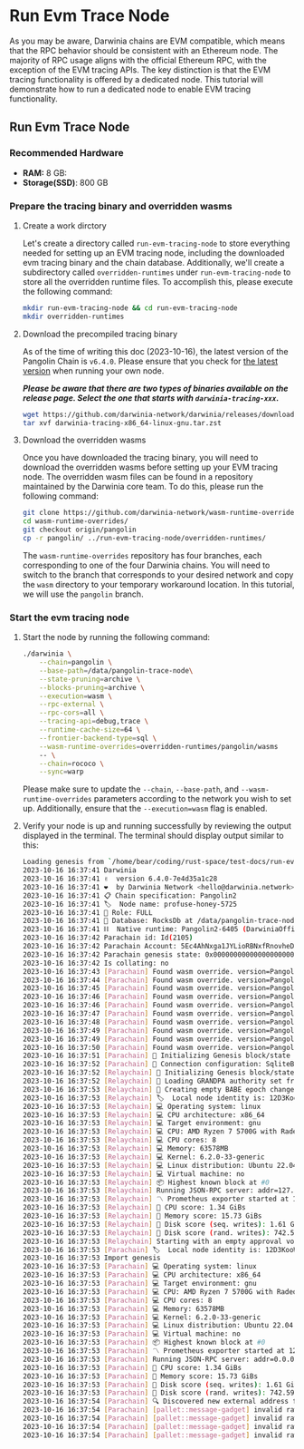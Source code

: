 # Run Evm Trace Node

As you may be aware, Darwinia chains are EVM compatible, which means that the RPC behavior should be consistent with an Ethereum node. The majority of RPC usage aligns with the official Ethereum RPC, with the exception of the EVM tracing APIs. The key distinction is that the EVM tracing functionality is offered by a dedicated node. This tutorial will demonstrate how to run a dedicated node to enable EVM tracing functionality.

## Run Evm Trace Node

### Recommended Hardware

- **RAM:** 8 GB:
- **Storage(SSD)**: 800 GB

### Prepare the tracing binary and overridden wasms

1. Create a work dirctory
    
    Let's create a directory called `run-evm-tracing-node` to store everything needed for setting up an EVM tracing node, including the downloaded evm tracing binary and the chain database. Additionally, we'll create a subdirectory called `overridden-runtimes` under `run-evm-tracing-node` to store all the overridden runtime files. To accomplish this, please execute the following command:
    
    ```bash
    mkdir run-evm-tracing-node && cd run-evm-tracing-node
    mkdir overridden-runtimes
    ```
    
2. Download the precompiled tracing binary
    
    As of the time of writing this doc (2023-10-16), the latest version of the Pangolin Chain is `v6.4.0`. Please ensure that you check for [the latest version](https://github.com/darwinia-network/darwinia/releases) when running your own node.
    
    ***Please be aware that there are two types of binaries available on the release page. Select the one that starts with `darwinia-tracing-xxx`.***
    
    ```bash
    wget https://github.com/darwinia-network/darwinia/releases/download/pango-6405/darwinia-tracing-x86_64-linux-gnu.tar.zst
    tar xvf darwinia-tracing-x86_64-linux-gnu.tar.zst
    ```
    
3. Download the overridden wasms
    
    Once you have downloaded the tracing binary, you will need to download the overridden wasms before setting up your EVM tracing node. The overridden wasm files can be found in a repository maintained by the Darwinia core team. To do this, please run the following command:
    
    ```bash
    git clone https://github.com/darwinia-network/wasm-runtime-overrides.git
    cd wasm-runtime-overrides/
    git checkout origin/pangolin
    cp -r pangolin/ ../run-evm-tracing-node/overridden-runtimes/
    ```
    
    The `wasm-runtime-overrides` repository has four branches, each corresponding to one of the four Darwinia chains. You will need to switch to the branch that corresponds to your desired network and copy the `wasm` directory to your temporary workaround location. In this tutorial, we will use the `pangolin` branch.
    

### Start the evm tracing node

1. Start the node by running the following command:
    
    ```bash
    ./darwinia \
        --chain=pangolin \
        --base-path=/data/pangolin-trace-node\
        --state-pruning=archive \
        --blocks-pruning=archive \
        --execution=wasm \
        --rpc-external \
        --rpc-cors=all \
        --tracing-api=debug,trace \
        --runtime-cache-size=64 \
        --frontier-backend-type=sql \
        --wasm-runtime-overrides=overridden-runtimes/pangolin/wasms
        -- \
        --chain=rococo \
        --sync=warp
    ```
    
    Please make sure to update the `--chain`, `--base-path`, and `--wasm-runtime-overrides` parameters according to the network you wish to set up. Additionally, ensure that the `--execution=wasm` flag is enabled.
    
2. Verify your node is up and running successfully by reviewing the output displayed in the terminal. The terminal should display output similar to this:
    
    ```bash
    Loading genesis from `/home/bear/coding/rust-space/test-docs/run-evm-tracing-node/pangolin2.json`
    2023-10-16 16:37:41 Darwinia    
    2023-10-16 16:37:41 ✌️  version 6.4.0-7e4d35a1c28    
    2023-10-16 16:37:41 ❤️  by Darwinia Network <hello@darwinia.network>, 2018-2023    
    2023-10-16 16:37:41 📋 Chain specification: Pangolin2    
    2023-10-16 16:37:41 🏷  Node name: profuse-honey-5725    
    2023-10-16 16:37:41 👤 Role: FULL    
    2023-10-16 16:37:41 💾 Database: RocksDb at /data/pangolin-trace-node/chains/pangolin2/db/full    
    2023-10-16 16:37:41 ⛓  Native runtime: Pangolin2-6405 (DarwiniaOfficialRust-0.tx0.au0)    
    2023-10-16 16:37:42 Parachain id: Id(2105)    
    2023-10-16 16:37:42 Parachain Account: 5Ec4AhNxga1JYLioRBNxfRnovheDELVbZTRSnKMgvSVPvNcN    
    2023-10-16 16:37:42 Parachain genesis state: 0x000000000000000000000000000000000000000000000000000000000000000000d353645e3503ca0ebe7319eee9bd70821acfa54d4161386990329b4a4f9813be03170a2e7597b7b7e3d84c05391d139a62b157e78786d8c082f29dcf4c11131400    
    2023-10-16 16:37:42 Is collating: no    
    2023-10-16 16:37:43 [Parachain] Found wasm override. version=Pangolin2-6320 (DarwiniaOfficialRust-0.tx0.au0) file=overridden-runtimes/pangolin/wasms/pangolin-pango-6320-tracing-runtime.compact.compressed.wasm
    2023-10-16 16:37:44 [Parachain] Found wasm override. version=Pangolin2-6401 (DarwiniaOfficialRust-0.tx0.au0) file=overridden-runtimes/pangolin/wasms/pangolin-pango-6401-tracing-runtime.compact.compressed.wasm
    2023-10-16 16:37:45 [Parachain] Found wasm override. version=Pangolin2-6300 (DarwiniaOfficialRust-0.tx0.au0) file=overridden-runtimes/pangolin/wasms/pangolin-pango-6300-tracing-runtime.compact.compressed.wasm
    2023-10-16 16:37:46 [Parachain] Found wasm override. version=Pangolin2-6402 (DarwiniaOfficialRust-0.tx0.au0) file=overridden-runtimes/pangolin/wasms/pangolin-pango-6402-tracing-runtime.compact.compressed.wasm
    2023-10-16 16:37:46 [Parachain] Found wasm override. version=Pangolin2-6403 (DarwiniaOfficialRust-0.tx0.au0) file=overridden-runtimes/pangolin/wasms/pangolin-pango-6403-tracing-runtime.compact.compressed.wasm
    2023-10-16 16:37:47 [Parachain] Found wasm override. version=Pangolin2-6405 (DarwiniaOfficialRust-0.tx0.au0) file=overridden-runtimes/pangolin/wasms/pangolin-pango-6405-tracing-runtime.compact.compressed.wasm
    2023-10-16 16:37:48 [Parachain] Found wasm override. version=Pangolin2-6340 (DarwiniaOfficialRust-0.tx0.au0) file=overridden-runtimes/pangolin/wasms/pangolin-pango-6340-tracing-runtime.compact.compressed.wasm
    2023-10-16 16:37:49 [Parachain] Found wasm override. version=Pangolin2-6400 (DarwiniaOfficialRust-0.tx0.au0) file=overridden-runtimes/pangolin/wasms/pangolin-pango-6400-tracing-runtime.compact.compressed.wasm
    2023-10-16 16:37:49 [Parachain] Found wasm override. version=Pangolin2-6310 (DarwiniaOfficialRust-0.tx0.au0) file=overridden-runtimes/pangolin/wasms/pangolin-pango-6310-tracing-runtime.compact.compressed.wasm
    2023-10-16 16:37:50 [Parachain] Found wasm override. version=Pangolin2-6404 (DarwiniaOfficialRust-0.tx0.au0) file=overridden-runtimes/pangolin/wasms/pangolin-pango-6404-tracing-runtime.compact.compressed.wasm
    2023-10-16 16:37:51 [Parachain] 🔨 Initializing Genesis block/state (state: 0xd353…13be, header-hash: 0xb067…6b70)    
    2023-10-16 16:37:52 [Parachain] 📑 Connection configuration: SqliteBackendConfig { path: "/data/pangolin-trace-node/chains/pangolin2/sql/frontier.db3", create_if_missing: true, thread_count: 4, cache_size: 209715200 }    
    2023-10-16 16:37:52 [Relaychain] 🔨 Initializing Genesis block/state (state: 0x8ad9…f0da, header-hash: 0x6408…063e)    
    2023-10-16 16:37:52 [Relaychain] 👴 Loading GRANDPA authority set from genesis on what appears to be first startup.    
    2023-10-16 16:37:53 [Relaychain] 👶 Creating empty BABE epoch changes on what appears to be first startup.    
    2023-10-16 16:37:53 [Relaychain] 🏷  Local node identity is: 12D3KooWKD6yACpTYygZGgmaBgLgbfWLL7GEfGXqBbdjgxDyd2PM    
    2023-10-16 16:37:53 [Relaychain] 💻 Operating system: linux    
    2023-10-16 16:37:53 [Relaychain] 💻 CPU architecture: x86_64    
    2023-10-16 16:37:53 [Relaychain] 💻 Target environment: gnu    
    2023-10-16 16:37:53 [Relaychain] 💻 CPU: AMD Ryzen 7 5700G with Radeon Graphics    
    2023-10-16 16:37:53 [Relaychain] 💻 CPU cores: 8    
    2023-10-16 16:37:53 [Relaychain] 💻 Memory: 63578MB    
    2023-10-16 16:37:53 [Relaychain] 💻 Kernel: 6.2.0-33-generic    
    2023-10-16 16:37:53 [Relaychain] 💻 Linux distribution: Ubuntu 22.04.3 LTS    
    2023-10-16 16:37:53 [Relaychain] 💻 Virtual machine: no    
    2023-10-16 16:37:53 [Relaychain] 📦 Highest known block at #0    
    2023-10-16 16:37:53 [Relaychain] Running JSON-RPC server: addr=127.0.0.1:9945, allowed origins=["http://localhost:*", "http://127.0.0.1:*", "https://localhost:*", "https://127.0.0.1:*", "https://polkadot.js.org"]    
    2023-10-16 16:37:53 [Relaychain] 〽️ Prometheus exporter started at 127.0.0.1:9616    
    2023-10-16 16:37:53 [Relaychain] 🏁 CPU score: 1.34 GiBs    
    2023-10-16 16:37:53 [Relaychain] 🏁 Memory score: 15.73 GiBs    
    2023-10-16 16:37:53 [Relaychain] 🏁 Disk score (seq. writes): 1.61 GiBs    
    2023-10-16 16:37:53 [Relaychain] 🏁 Disk score (rand. writes): 742.59 MiBs    
    2023-10-16 16:37:53 [Relaychain] Starting with an empty approval vote DB.
    2023-10-16 16:37:53 [Parachain] 🏷  Local node identity is: 12D3KooWMmLGUqtaHW174JrE7UjeVagpKsCsBXDZfCyoQcvvHLjH    
    2023-10-16 16:37:53 Import genesis    
    2023-10-16 16:37:53 [Parachain] 💻 Operating system: linux    
    2023-10-16 16:37:53 [Parachain] 💻 CPU architecture: x86_64    
    2023-10-16 16:37:53 [Parachain] 💻 Target environment: gnu    
    2023-10-16 16:37:53 [Parachain] 💻 CPU: AMD Ryzen 7 5700G with Radeon Graphics    
    2023-10-16 16:37:53 [Parachain] 💻 CPU cores: 8    
    2023-10-16 16:37:53 [Parachain] 💻 Memory: 63578MB    
    2023-10-16 16:37:53 [Parachain] 💻 Kernel: 6.2.0-33-generic    
    2023-10-16 16:37:53 [Parachain] 💻 Linux distribution: Ubuntu 22.04.3 LTS    
    2023-10-16 16:37:53 [Parachain] 💻 Virtual machine: no    
    2023-10-16 16:37:53 [Parachain] 📦 Highest known block at #0    
    2023-10-16 16:37:53 [Parachain] 〽️ Prometheus exporter started at 127.0.0.1:9615    
    2023-10-16 16:37:53 [Parachain] Running JSON-RPC server: addr=0.0.0.0:9944, allowed origins=["*"]    
    2023-10-16 16:37:53 [Parachain] 🏁 CPU score: 1.34 GiBs    
    2023-10-16 16:37:53 [Parachain] 🏁 Memory score: 15.73 GiBs    
    2023-10-16 16:37:53 [Parachain] 🏁 Disk score (seq. writes): 1.61 GiBs    
    2023-10-16 16:37:53 [Parachain] 🏁 Disk score (rand. writes): 742.59 MiBs    
    2023-10-16 16:37:54 [Parachain] 🔍 Discovered new external address for our node: /ip4/60.176.103.239/tcp/30333/ws/p2p/12D3KooWMmLGUqtaHW174JrE7UjeVagpKsCsBXDZfCyoQcvvHLjH    
    2023-10-16 16:37:54 [Parachain] [pallet::message-gadget] invalid raw message root: [], return.    
    2023-10-16 16:37:54 [Parachain] [pallet::message-gadget] invalid raw message root: [], return.    
    2023-10-16 16:37:54 [Parachain] [pallet::message-gadget] invalid raw message root: [], return.    
    2023-10-16 16:37:54 [Parachain] [pallet::message-gadget] invalid raw message root: [], return.
    ```